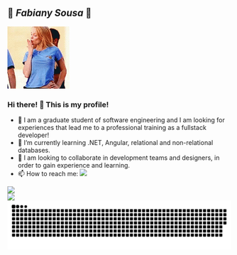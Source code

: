 ## 🌺 **_Fabiany Sousa_** 🌺

<img src="https://github.com/fabianysousa/fabianysousa/blob/master/assets/regina-george-blowkiss.gif">

### Hi there! 🦄 This is my profile!

- 💬 I am a graduate student of software engineering and I am looking for experiences that lead me to a professional training as a fullstack developer!  
- 🌱 I’m currently learning .NET, Angular, relational and non-relational databases.
- 👯 I am looking to collaborate in development teams and designers, in order to gain experience and learning.
- 📫 How to reach me: <a href="https://www.linkedin.com/in/fabiany-sousa/" target="_blank"><img src="https://img.shields.io/badge/-LinkedIn-%230077B5?style=for-the-badge&logo=linkedin&logoColor=white" target="_blank"></a>

<img width="350px" align="left" src="https://github-readme-stats.vercel.app/api/top-langs/?username=fabianysousa&hide=html&layout=compact&theme=synthwave"/>
<td><img width="395px" align="left" src="https://github-readme-stats.vercel.app/api?username=fabianysousa&theme=synthwave"/>
  
![Snake animation](https://github.com/fabianysousa/fabianysousa/blob/output/github-contribution-grid-snake.svg)
